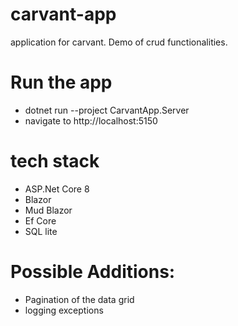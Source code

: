 # carvant-app
application for carvant. Demo of crud functionalities.

# Run the app
* dotnet run --project CarvantApp.Server
* navigate to http://localhost:5150

# tech stack
* ASP.Net Core 8
* Blazor 
* Mud Blazor
* Ef Core
* SQL lite

# Possible Additions:
* Pagination of the data grid
* logging exceptions

